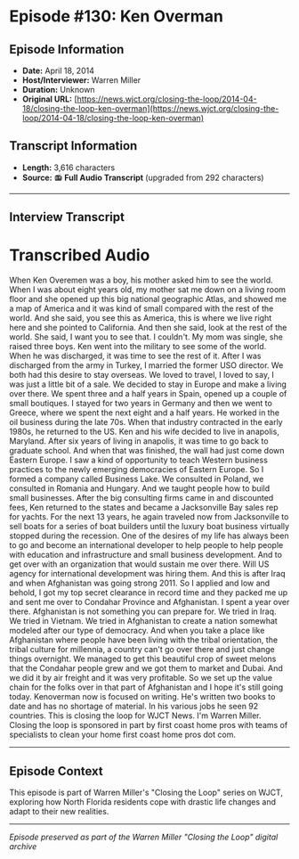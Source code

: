 # Episode #130: Ken Overman



## Episode Information

- **Date:** April 18, 2014
- **Host/Interviewer:** Warren Miller
- **Duration:** Unknown
- **Original URL:** [https://news.wjct.org/closing-the-loop/2014-04-18/closing-the-loop-ken-overman](https://news.wjct.org/closing-the-loop/2014-04-18/closing-the-loop-ken-overman)

## Transcript Information

- **Length:** 3,616 characters
- **Source:** 📻 **Full Audio Transcript** (upgraded from 292 characters)

---

## Interview Transcript

# Transcribed Audio
When Ken Overemen was a boy, his mother asked him to see the world. When I was about eight years old, my mother sat me down on a living room floor and she opened up this big national geographic Atlas, and showed me a map of America and it was kind of small compared with the rest of the world. And she said, you see this as America, this is where we live right here and she pointed to California. And then she said, look at the rest of the world. She said, I want you to see that. I couldn't. My mom was single, she raised three boys. Ken went into the military to see some of the world. When he was discharged, it was time to see the rest of it. After I was discharged from the army in Turkey, I married the former USO director. We both had this desire to stay overseas. We loved to travel, I loved to say, I was just a little bit of a sale. We decided to stay in Europe and make a living over there. We spent three and a half years in Spain, opened up a couple of small boutiques. I stayed for two years in Germany and then we went to Greece, where we spent the next eight and a half years. He worked in the oil business during the late 70s. When that industry contracted in the early 1980s, he returned to the US. Ken and his wife decided to live in anapolis, Maryland. After six years of living in anapolis, it was time to go back to graduate school. And when that was finished, the wall had just come down Eastern Europe. I saw a kind of opportunity to teach Western business practices to the newly emerging democracies of Eastern Europe. So I formed a company called Business Lake. We consulted in Poland, we consulted in Romania and Hungary. And we taught people how to build small businesses. After the big consulting firms came in and discounted fees, Ken returned to the states and became a Jacksonville Bay sales rep for yachts. For the next 13 years, he again traveled now from Jacksonville to sell boats for a series of boat builders until the luxury boat business virtually stopped during the recession. One of the desires of my life has always been to go and become an international developer to help people to help people with education and infrastructure and small business development. And to get over with an organization that would sustain me over there. Will US agency for international development was hiring them. And this is after Iraq and when Afghanistan was going strong 2011. So I applied and low and behold, I got my top secret clearance in record time and they packed me up and sent me over to Condahar Province and Afghanistan. I spent a year over there. Afghanistan is not something you can prepare for. We tried in Iraq. We tried in Vietnam. We tried in Afghanistan to create a nation somewhat modeled after our type of democracy. And when you take a place like Afghanistan where people have been living with the tribal orientation, the tribal culture for millennia, a country can't go over there and just change things overnight. We managed to get this beautiful crop of sweet melons that the Condahar people grew and we got them to market and Dubai. And we did it by air freight and it was very profitable. So we set up the value chain for the folks over in that part of Afghanistan and I hope it's still going today. Kenoverman now is focused on writing. He's written two books to date and has no shortage of material. In his various jobs he seen 92 countries. This is closing the loop for WJCT News. I'm Warren Miller. Closing the loop is sponsored in part by first coast home pros with teams of specialists to clean your home first coast home pros dot com.

---

## Episode Context

This episode is part of Warren Miller's "Closing the Loop" series on WJCT, exploring how North Florida residents cope with drastic life changes and adapt to their new realities.



---

*Episode preserved as part of the Warren Miller "Closing the Loop" digital archive*
